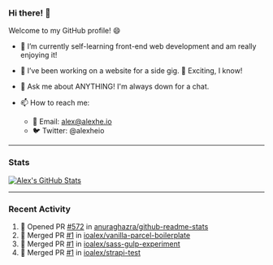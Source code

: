 ### Hi there! 👋

Welcome to my GitHub profile! 😄
- 🌱 I’m currently self-learning front-end web development and am really enjoying it!
- 🔭 I’ve been working on a website for a side gig. 💪 Exciting, I know!
- 💬 Ask me about ANYTHING! I'm always down for a chat.

- 📫 How to reach me:
  - 📧 Email: alex@alexhe.io
  - 🐦 Twitter: @alexheio

---

### Stats
[![Alex's GitHub Stats](https://github-readme-stats.vercel.app/api?username=ioalex&theme=blueberry&show_icons=true)](https://github.com/anuraghazra/github-readme-stats)

---

### Recent Activity

<!--START_SECTION:activity-->
1. 💪 Opened PR [#572](https://github.com/anuraghazra/github-readme-stats/pull/572) in [anuraghazra/github-readme-stats](https://github.com/anuraghazra/github-readme-stats)
2. 🎉 Merged PR [#1](https://github.com/ioalex/vanilla-parcel-boilerplate/pull/1) in [ioalex/vanilla-parcel-boilerplate](https://github.com/ioalex/vanilla-parcel-boilerplate)
3. 🎉 Merged PR [#1](https://github.com/ioalex/sass-gulp-experiment/pull/1) in [ioalex/sass-gulp-experiment](https://github.com/ioalex/sass-gulp-experiment)
4. 🎉 Merged PR [#1](https://github.com/ioalex/strapi-test/pull/1) in [ioalex/strapi-test](https://github.com/ioalex/strapi-test)
<!--END_SECTION:activity-->
